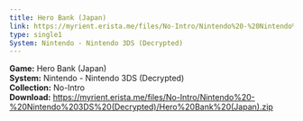 ```yaml
---
title: Hero Bank (Japan)
link: https://myrient.erista.me/files/No-Intro/Nintendo%20-%20Nintendo%203DS%20(Decrypted)/Hero%20Bank%20(Japan).zip
type: single1
System: Nintendo - Nintendo 3DS (Decrypted)
---
```

<b>Game:</b> Hero Bank (Japan)<br>
<b>System:</b> Nintendo - Nintendo 3DS (Decrypted)<br>
<b>Collection:</b> No-Intro<br>
<b>Download:</b> https://myrient.erista.me/files/No-Intro/Nintendo%20-%20Nintendo%203DS%20(Decrypted)/Hero%20Bank%20(Japan).zip